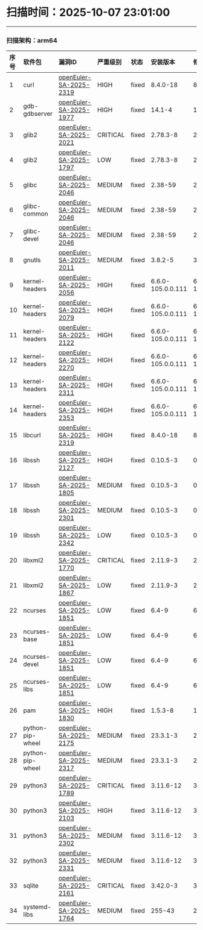 # 扫描时间：2025-10-07 23:01:00

--- 
 ### 扫描架构：arm64 
|  序号  |  软件包  | 漏洞ID | 严重级别 |  状态  | 安装版本 | 修复版本 |
| :----- | :-----  | :-----  | :----- | :----- | :----- | :----- | 
| 1 | curl | [openEuler-SA-2025-2319](https://www.openeuler.org/zh/security/security-bulletins/detail/?id=openEuler-SA-2025-2319) | HIGH | fixed | 8.4.0-18 | 8.4.0-22 |
| 2 | gdb-gdbserver | [openEuler-SA-2025-1977](https://www.openeuler.org/zh/security/security-bulletins/detail/?id=openEuler-SA-2025-1977) | HIGH | fixed | 14.1-4 | 14.1-5 |
| 3 | glib2 | [openEuler-SA-2025-2021](https://www.openeuler.org/zh/security/security-bulletins/detail/?id=openEuler-SA-2025-2021) | CRITICAL | fixed | 2.78.3-8 | 2.78.3-10 |
| 4 | glib2 | [openEuler-SA-2025-1797](https://www.openeuler.org/zh/security/security-bulletins/detail/?id=openEuler-SA-2025-1797) | LOW | fixed | 2.78.3-8 | 2.78.3-9 |
| 5 | glibc | [openEuler-SA-2025-2046](https://www.openeuler.org/zh/security/security-bulletins/detail/?id=openEuler-SA-2025-2046) | MEDIUM | fixed | 2.38-59 | 2.38-65 |
| 6 | glibc-common | [openEuler-SA-2025-2046](https://www.openeuler.org/zh/security/security-bulletins/detail/?id=openEuler-SA-2025-2046) | MEDIUM | fixed | 2.38-59 | 2.38-65 |
| 7 | glibc-devel | [openEuler-SA-2025-2046](https://www.openeuler.org/zh/security/security-bulletins/detail/?id=openEuler-SA-2025-2046) | MEDIUM | fixed | 2.38-59 | 2.38-65 |
| 8 | gnutls | [openEuler-SA-2025-2011](https://www.openeuler.org/zh/security/security-bulletins/detail/?id=openEuler-SA-2025-2011) | MEDIUM | fixed | 3.8.2-5 | 3.8.2-7 |
| 9 | kernel-headers | [openEuler-SA-2025-2056](https://www.openeuler.org/zh/security/security-bulletins/detail/?id=openEuler-SA-2025-2056) | HIGH | fixed | 6.6.0-105.0.0.111 | 6.6.0-106.0.0.112 |
| 10 | kernel-headers | [openEuler-SA-2025-2079](https://www.openeuler.org/zh/security/security-bulletins/detail/?id=openEuler-SA-2025-2079) | HIGH | fixed | 6.6.0-105.0.0.111 | 6.6.0-107.0.0.113 |
| 11 | kernel-headers | [openEuler-SA-2025-2122](https://www.openeuler.org/zh/security/security-bulletins/detail/?id=openEuler-SA-2025-2122) | HIGH | fixed | 6.6.0-105.0.0.111 | 6.6.0-108.0.0.114 |
| 12 | kernel-headers | [openEuler-SA-2025-2270](https://www.openeuler.org/zh/security/security-bulletins/detail/?id=openEuler-SA-2025-2270) | HIGH | fixed | 6.6.0-105.0.0.111 | 6.6.0-109.0.0.115 |
| 13 | kernel-headers | [openEuler-SA-2025-2311](https://www.openeuler.org/zh/security/security-bulletins/detail/?id=openEuler-SA-2025-2311) | HIGH | fixed | 6.6.0-105.0.0.111 | 6.6.0-110.0.0.116 |
| 14 | kernel-headers | [openEuler-SA-2025-2353](https://www.openeuler.org/zh/security/security-bulletins/detail/?id=openEuler-SA-2025-2353) | HIGH | fixed | 6.6.0-105.0.0.111 | 6.6.0-111.0.0.117 |
| 15 | libcurl | [openEuler-SA-2025-2319](https://www.openeuler.org/zh/security/security-bulletins/detail/?id=openEuler-SA-2025-2319) | HIGH | fixed | 8.4.0-18 | 8.4.0-22 |
| 16 | libssh | [openEuler-SA-2025-2127](https://www.openeuler.org/zh/security/security-bulletins/detail/?id=openEuler-SA-2025-2127) | HIGH | fixed | 0.10.5-3 | 0.10.5-5 |
| 17 | libssh | [openEuler-SA-2025-1805](https://www.openeuler.org/zh/security/security-bulletins/detail/?id=openEuler-SA-2025-1805) | MEDIUM | fixed | 0.10.5-3 | 0.10.5-4 |
| 18 | libssh | [openEuler-SA-2025-2301](https://www.openeuler.org/zh/security/security-bulletins/detail/?id=openEuler-SA-2025-2301) | MEDIUM | fixed | 0.10.5-3 | 0.10.5-6 |
| 19 | libssh | [openEuler-SA-2025-2342](https://www.openeuler.org/zh/security/security-bulletins/detail/?id=openEuler-SA-2025-2342) | LOW | fixed | 0.10.5-3 | 0.10.5-7 |
| 20 | libxml2 | [openEuler-SA-2025-1770](https://www.openeuler.org/zh/security/security-bulletins/detail/?id=openEuler-SA-2025-1770) | CRITICAL | fixed | 2.11.9-3 | 2.11.9-5 |
| 21 | libxml2 | [openEuler-SA-2025-1867](https://www.openeuler.org/zh/security/security-bulletins/detail/?id=openEuler-SA-2025-1867) | LOW | fixed | 2.11.9-3 | 2.11.9-6 |
| 22 | ncurses | [openEuler-SA-2025-1851](https://www.openeuler.org/zh/security/security-bulletins/detail/?id=openEuler-SA-2025-1851) | LOW | fixed | 6.4-9 | 6.4-10 |
| 23 | ncurses-base | [openEuler-SA-2025-1851](https://www.openeuler.org/zh/security/security-bulletins/detail/?id=openEuler-SA-2025-1851) | LOW | fixed | 6.4-9 | 6.4-10 |
| 24 | ncurses-devel | [openEuler-SA-2025-1851](https://www.openeuler.org/zh/security/security-bulletins/detail/?id=openEuler-SA-2025-1851) | LOW | fixed | 6.4-9 | 6.4-10 |
| 25 | ncurses-libs | [openEuler-SA-2025-1851](https://www.openeuler.org/zh/security/security-bulletins/detail/?id=openEuler-SA-2025-1851) | LOW | fixed | 6.4-9 | 6.4-10 |
| 26 | pam | [openEuler-SA-2025-1830](https://www.openeuler.org/zh/security/security-bulletins/detail/?id=openEuler-SA-2025-1830) | HIGH | fixed | 1.5.3-8 | 1.5.3-9 |
| 27 | python-pip-wheel | [openEuler-SA-2025-2175](https://www.openeuler.org/zh/security/security-bulletins/detail/?id=openEuler-SA-2025-2175) | MEDIUM | fixed | 23.3.1-3 | 23.3.1-4 |
| 28 | python-pip-wheel | [openEuler-SA-2025-2317](https://www.openeuler.org/zh/security/security-bulletins/detail/?id=openEuler-SA-2025-2317) | MEDIUM | fixed | 23.3.1-3 | 23.3.1-5 |
| 29 | python3 | [openEuler-SA-2025-1789](https://www.openeuler.org/zh/security/security-bulletins/detail/?id=openEuler-SA-2025-1789) | CRITICAL | fixed | 3.11.6-12 | 3.11.6-13 |
| 30 | python3 | [openEuler-SA-2025-2103](https://www.openeuler.org/zh/security/security-bulletins/detail/?id=openEuler-SA-2025-2103) | HIGH | fixed | 3.11.6-12 | 3.11.6-14 |
| 31 | python3 | [openEuler-SA-2025-2302](https://www.openeuler.org/zh/security/security-bulletins/detail/?id=openEuler-SA-2025-2302) | MEDIUM | fixed | 3.11.6-12 | 3.11.6-16 |
| 32 | python3 | [openEuler-SA-2025-2331](https://www.openeuler.org/zh/security/security-bulletins/detail/?id=openEuler-SA-2025-2331) | MEDIUM | fixed | 3.11.6-12 | 3.11.6-17 |
| 33 | sqlite | [openEuler-SA-2025-2161](https://www.openeuler.org/zh/security/security-bulletins/detail/?id=openEuler-SA-2025-2161) | CRITICAL | fixed | 3.42.0-3 | 3.42.0-4 |
| 34 | systemd-libs | [openEuler-SA-2025-1764](https://www.openeuler.org/zh/security/security-bulletins/detail/?id=openEuler-SA-2025-1764) | MEDIUM | fixed | 255-43 | 255-44 |
